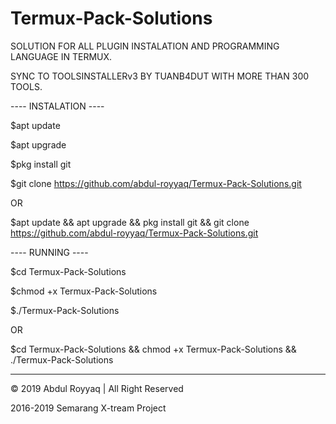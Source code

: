 # Termux-Pack-Solutions

SOLUTION FOR ALL PLUGIN INSTALATION AND PROGRAMMING LANGUAGE IN TERMUX.

SYNC TO TOOLSINSTALLERv3 BY TUANB4DUT WITH MORE THAN 300 TOOLS.

---- INSTALATION ----

$apt update

$apt upgrade

$pkg install git

$git clone https://github.com/abdul-royyaq/Termux-Pack-Solutions.git

OR

$apt update && apt upgrade && pkg install git && git clone https://github.com/abdul-royyaq/Termux-Pack-Solutions.git


---- RUNNING ----

$cd Termux-Pack-Solutions

$chmod +x Termux-Pack-Solutions

$./Termux-Pack-Solutions

OR

$cd Termux-Pack-Solutions && chmod +x Termux-Pack-Solutions && ./Termux-Pack-Solutions

---------------------------------------------------------------------------------------------------------------------------------------

© 2019 Abdul Royyaq | All Right Reserved

2016-2019 Semarang X-tream Project
